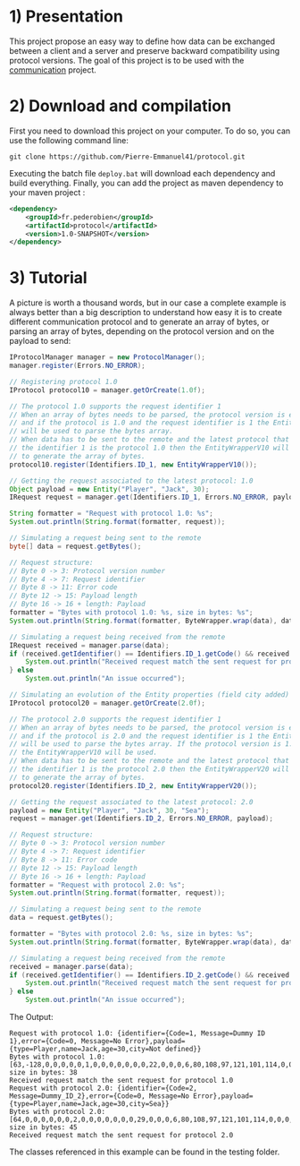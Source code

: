 # 1) Presentation

This project propose an easy way to define how data can be exchanged between a client and a server and preserve backward compatibility using protocol versions. The goal of this project is to be used with the [communication](https://github.com/Pierre-Emmanuel41/communication) project.


# 2) Download and compilation

First you need to download this project on your computer. To do so, you can use the following command line:

```git
git clone https://github.com/Pierre-Emmanuel41/protocol.git
```

Executing the batch file <code>deploy.bat</code> will download each dependency and build everything. Finally, you can add the project as maven dependency to your maven project :

```xml
<dependency>
	<groupId>fr.pederobien</groupId>
	<artifactId>protocol</artifactId>
	<version>1.0-SNAPSHOT</version>
</dependency>
```

# 3) Tutorial

A picture is worth a thousand words, but in our case a complete example is always better than a big description to understand how easy it is to create different communication protocol and to generate an array of bytes, or parsing an array of bytes, depending on the protocol version and on the payload to send:

```java
IProtocolManager manager = new ProtocolManager();
manager.register(Errors.NO_ERROR);

// Registering protocol 1.0
IProtocol protocol10 = manager.getOrCreate(1.0f);

// The protocol 1.0 supports the request identifier 1
// When an array of bytes needs to be parsed, the protocol version is extracted
// and if the protocol is 1.0 and the request identifier is 1 the EntityWrapperV10
// will be used to parse the bytes array.
// When data has to be sent to the remote and the latest protocol that supports
// the identifier 1 is the protocol 1.0 then the EntityWrapperV10 will be used
// to generate the array of bytes.
protocol10.register(Identifiers.ID_1, new EntityWrapperV10());

// Getting the request associated to the latest protocol: 1.0
Object payload = new Entity("Player", "Jack", 30);
IRequest request = manager.get(Identifiers.ID_1, Errors.NO_ERROR, payload);

String formatter = "Request with protocol 1.0: %s";
System.out.println(String.format(formatter, request));

// Simulating a request being sent to the remote
byte[] data = request.getBytes();

// Request structure:
// Byte 0 -> 3: Protocol version number
// Byte 4 -> 7: Request identifier
// Byte 8 -> 11: Error code
// Byte 12 -> 15: Payload length
// Byte 16 -> 16 + length: Payload
formatter = "Bytes with protocol 1.0: %s, size in bytes: %s";
System.out.println(String.format(formatter, ByteWrapper.wrap(data), data.length));

// Simulating a request being received from the remote
IRequest received = manager.parse(data);
if (received.getIdentifier() == Identifiers.ID_1.getCode() && received.getPayload().equals(payload)) {
    System.out.println("Received request match the sent request for protocol 1.0");
} else
    System.out.println("An issue occurred");

// Simulating an evolution of the Entity properties (field city added)
IProtocol protocol20 = manager.getOrCreate(2.0f);

// The protocol 2.0 supports the request identifier 1
// When an array of bytes needs to be parsed, the protocol version is extracted
// and if the protocol is 2.0 and the request identifier is 1 the EntityWrapperV20
// will be used to parse the bytes array. If the protocol version is 1.0 then
// the EntityWrapperV10 will be used.
// When data has to be sent to the remote and the latest protocol that supports
// the identifier 1 is the protocol 2.0 then the EntityWrapperV20 will be used
// to generate the array of bytes.
protocol20.register(Identifiers.ID_2, new EntityWrapperV20());

// Getting the request associated to the latest protocol: 2.0
payload = new Entity("Player", "Jack", 30, "Sea");
request = manager.get(Identifiers.ID_2, Errors.NO_ERROR, payload);

// Request structure:
// Byte 0 -> 3: Protocol version number
// Byte 4 -> 7: Request identifier
// Byte 8 -> 11: Error code
// Byte 12 -> 15: Payload length
// Byte 16 -> 16 + length: Payload
formatter = "Request with protocol 2.0: %s";
System.out.println(String.format(formatter, request));

// Simulating a request being sent to the remote
data = request.getBytes();

formatter = "Bytes with protocol 2.0: %s, size in bytes: %s";
System.out.println(String.format(formatter, ByteWrapper.wrap(data), data.length));

// Simulating a request being received from the remote
received = manager.parse(data);
if (received.getIdentifier() == Identifiers.ID_2.getCode() && received.getPayload().equals(payload)) {
    System.out.println("Received request match the sent request for protocol 2.0");
} else
    System.out.println("An issue occurred");
```

The Output:

```
Request with protocol 1.0: {identifier={Code=1, Message=Dummy ID 1},error={Code=0, Message=No Error},payload={type=Player,name=Jack,age=30,city=Not defined}}
Bytes with protocol 1.0: [63,-128,0,0,0,0,0,1,0,0,0,0,0,0,0,22,0,0,0,6,80,108,97,121,101,114,0,0,0,4,74,97,99,107,0,0,0,30], size in bytes: 38
Received request match the sent request for protocol 1.0
Request with protocol 2.0: {identifier={Code=2, Message=Dummy_ID_2},error={Code=0, Message=No Error},payload={type=Player,name=Jack,age=30,city=Sea}}
Bytes with protocol 2.0: [64,0,0,0,0,0,0,2,0,0,0,0,0,0,0,29,0,0,0,6,80,108,97,121,101,114,0,0,0,4,74,97,99,107,0,0,0,30,0,0,0,3,83,101,97], size in bytes: 45
Received request match the sent request for protocol 2.0
```

The classes referenced in this example can be found in the testing folder.